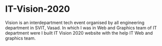 # IT-Vision-2020
Vision is an interdepartment tech event organised by all engineering department in SVIT, Vasad. In which I was in Web and Graphics team of IT department were I built IT Vision 2020 website with the help IT Web and graphics team.
